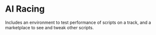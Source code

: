 # AI Racing

Includes an environment to test performance of scripts on a track, and a marketplace to see and tweak other scripts.